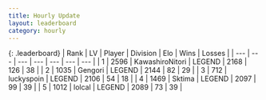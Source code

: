 ```yaml
---
title: Hourly Update
layout: leaderboard
category: hourly
---
```


{: .leaderboard}
| Rank | LV | Player | Division | Elo | Wins | Losses |
| --- | --- | --- | --- | --- | --- | --- |
| <span data-change="0">1</span> | 2596 | <span title="ID: 164871">KawashiroNitori</span> | LEGEND | <span data-change="0">2168</span> | <span data-change="0">126</span> | <span data-change="0">38</span> |
| <span data-change="0">2</span> | 1035 | <span title="ID: 294236">Gengori</span> | LEGEND | <span data-change="0">2144</span> | <span data-change="0">82</span> | <span data-change="0">29</span> |
| <span data-change="0">3</span> | 712 | <span title="ID: 512212">luckyspoin</span> | LEGEND | <span data-change="0">2106</span> | <span data-change="0">54</span> | <span data-change="0">18</span> |
| <span data-change="0">4</span> | 1469 | <span title="ID: 353063">Sktima</span> | LEGEND | <span data-change="0">2097</span> | <span data-change="0">99</span> | <span data-change="0">39</span> |
| <span data-change="0">5</span> | 1012 | <span title="ID: 487583">lolcal</span> | LEGEND | <span data-change="0">2089</span> | <span data-change="0">73</span> | <span data-change="0">39</span> |